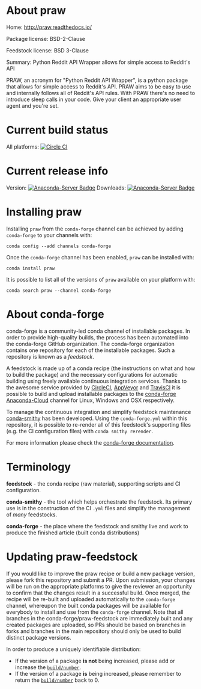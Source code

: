 About praw
==========

Home: http://praw.readthedocs.io/

Package license: BSD-2-Clause

Feedstock license: BSD 3-Clause

Summary: Python Reddit API Wrapper allows for simple access to Reddit's API

PRAW, an acronym for "Python Reddit API Wrapper", is a python package that
allows for simple access to Reddit's API. PRAW aims to be easy to use and
internally follows all of Reddit's API rules. With PRAW there's no need to
introduce sleep calls in your code. Give your client an appropriate user
agent and you're set.


Current build status
====================

All platforms: [![Circle CI](https://circleci.com/gh/conda-forge/praw-feedstock.svg?style=shield)](https://circleci.com/gh/conda-forge/praw-feedstock)

Current release info
====================
Version: [![Anaconda-Server Badge](https://anaconda.org/conda-forge/praw/badges/version.svg)](https://anaconda.org/conda-forge/praw)
Downloads: [![Anaconda-Server Badge](https://anaconda.org/conda-forge/praw/badges/downloads.svg)](https://anaconda.org/conda-forge/praw)

Installing praw
===============

Installing `praw` from the `conda-forge` channel can be achieved by adding `conda-forge` to your channels with:

```
conda config --add channels conda-forge
```

Once the `conda-forge` channel has been enabled, `praw` can be installed with:

```
conda install praw
```

It is possible to list all of the versions of `praw` available on your platform with:

```
conda search praw --channel conda-forge
```


About conda-forge
=================

conda-forge is a community-led conda channel of installable packages.
In order to provide high-quality builds, the process has been automated into the
conda-forge GitHub organization. The conda-forge organization contains one repository
for each of the installable packages. Such a repository is known as a *feedstock*.

A feedstock is made up of a conda recipe (the instructions on what and how to build
the package) and the necessary configurations for automatic building using freely
available continuous integration services. Thanks to the awesome service provided by
[CircleCI](https://circleci.com/), [AppVeyor](http://www.appveyor.com/)
and [TravisCI](https://travis-ci.org/) it is possible to build and upload installable
packages to the [conda-forge](https://anaconda.org/conda-forge)
[Anaconda-Cloud](http://docs.anaconda.org/) channel for Linux, Windows and OSX respectively.

To manage the continuous integration and simplify feedstock maintenance
[conda-smithy](http://github.com/conda-forge/conda-smithy) has been developed.
Using the ``conda-forge.yml`` within this repository, it is possible to re-render all of
this feedstock's supporting files (e.g. the CI configuration files) with ``conda smithy rerender``.

For more information please check the [conda-forge documentation](https://conda-forge.org/docs/).

Terminology
===========

**feedstock** - the conda recipe (raw material), supporting scripts and CI configuration.

**conda-smithy** - the tool which helps orchestrate the feedstock.
                   Its primary use is in the construction of the CI ``.yml`` files
                   and simplify the management of *many* feedstocks.

**conda-forge** - the place where the feedstock and smithy live and work to
                  produce the finished article (built conda distributions)


Updating praw-feedstock
=======================

If you would like to improve the praw recipe or build a new
package version, please fork this repository and submit a PR. Upon submission,
your changes will be run on the appropriate platforms to give the reviewer an
opportunity to confirm that the changes result in a successful build. Once
merged, the recipe will be re-built and uploaded automatically to the
`conda-forge` channel, whereupon the built conda packages will be available for
everybody to install and use from the `conda-forge` channel.
Note that all branches in the conda-forge/praw-feedstock are
immediately built and any created packages are uploaded, so PRs should be based
on branches in forks and branches in the main repository should only be used to
build distinct package versions.

In order to produce a uniquely identifiable distribution:
 * If the version of a package **is not** being increased, please add or increase
   the [``build/number``](http://conda.pydata.org/docs/building/meta-yaml.html#build-number-and-string).
 * If the version of a package **is** being increased, please remember to return
   the [``build/number``](http://conda.pydata.org/docs/building/meta-yaml.html#build-number-and-string)
   back to 0.